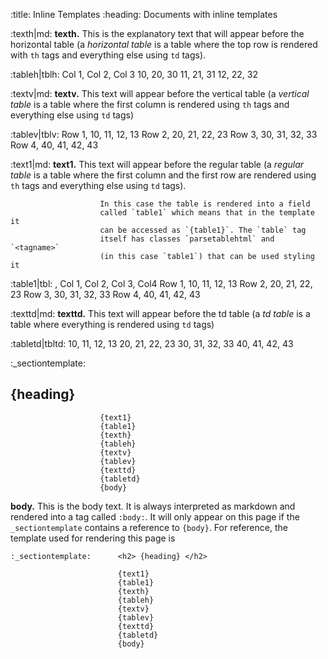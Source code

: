 :title:                 Inline Templates
:heading:               Documents with inline templates

:texth|md:              **texth.**
                        This is the explanatory text that will appear before
                        the horizontal table (a _horizontal table_ is a
                        table where the top row is rendered with `th` tags
                        and everything else using `td` tags).

:tableh|tblh:           Col 1,      Col 2,      Col 3
                        10,         20,         30
                        11,         21,         31
                        12,         22,         32

:textv|md:              **textv.**
                        This text will appear before the vertical table (a
                        _vertical table_ is a table where the first column
                        is rendered using `th` tags and everything else
                        using `td` tags)

:tablev|tblv:           Row 1,      10,     11,     12,     13
                        Row 2,      20,     21,     22,     23
                        Row 3,      30,     31,     32,     33
                        Row 4,      40,     41,     42,     43

:text1|md:              **text1.**
                        This text will appear before the regular table (a
                        _regular table_ is a table where the first column
                        and the first row are rendered using `th` tags and
                        everything else using `td` tags).

                        In this case the table is rendered into a field
                        called `table1` which means that in the template it
                        can be accessed as `{table1}`. The `table` tag
                        itself has classes `parsetablehtml` and `<tagname>`
                        (in this case `table1`) that can be used styling it

:table1|tbl:            ,           Col 1,  Col 2,  Col 3,  Col4
                        Row 1,      10,     11,     12,     13
                        Row 2,      20,     21,     22,     23
                        Row 3,      30,     31,     32,     33
                        Row 4,      40,     41,     42,     43

:texttd|md:             **texttd.**
                        This text will appear before the td table (a
                        _td table_ is a table where  everything is rendered
                        using `td` tags)

:tabletd|tbltd:         10,     11,     12,     13
                        20,     21,     22,     23
                        30,     31,     32,     33
                        40,     41,     42,     43


:_sectiontemplate:      <h2> {heading} </h2>

                        {text1}
                        {table1}
                        {texth}
                        {tableh}
                        {textv}
                        {tablev}
                        {texttd}
                        {tabletd}
                        {body}


**body.**
This is the body text. It is always interpreted as markdown and rendered
into a tag called `:body:`. It will only appear on this page if the
`_sectiontemplate` contains a reference to `{body}`. For reference, the
template used for rendering this page is

    :_sectiontemplate:      <h2> {heading} </h2>

                            {text1}
                            {table1}
                            {texth}
                            {tableh}
                            {textv}
                            {tablev}
                            {texttd}
                            {tabletd}
                            {body}
